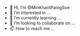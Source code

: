 - 👋 Hi, I’m @MinKhantPaingSoe
- 👀 I’m interested in ...
- 🌱 I’m currently learning ...
- 💞️ I’m looking to collaborate on ...
- 📫 How to reach me ...

<!---
MinKhantPaingSoe/MinKhantPaingSoe is a ✨ special ✨ repository because its `README.md` (this file) appears on your GitHub profile.
You can click the Preview link to take a look at your changes.
--->
